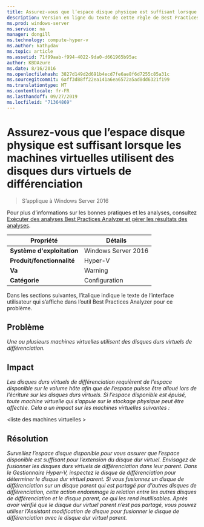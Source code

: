 ```yaml
---
title: Assurez-vous que l’espace disque physique est suffisant lorsque les machines virtuelles utilisent des disques durs virtuels de différenciation
description: Version en ligne du texte de cette règle de Best Practices Analyzer.
ms.prod: windows-server
ms.service: na
manager: dongill
ms.technology: compute-hyper-v
ms.author: kathydav
ms.topic: article
ms.assetid: 71f99aab-f994-4022-9da0-d661965b95ac
author: KBDAzure
ms.date: 8/16/2016
ms.openlocfilehash: 3827d149d2d691b4ecd7fe6ae8f6d7255c85a31c
ms.sourcegitcommit: 6aff3d88ff22ea141a6ea6572a5ad8dd6321f199
ms.translationtype: MT
ms.contentlocale: fr-FR
ms.lasthandoff: 09/27/2019
ms.locfileid: "71364869"
---
```

# <a name="ensure-sufficient-physical-disk-space-is-available-when-virtual-machines-use-differencing-virtual-hard-disks"></a>Assurez-vous que l’espace disque physique est suffisant lorsque les machines virtuelles utilisent des disques durs virtuels de différenciation

>S’applique à Windows Server 2016

Pour plus d’informations sur les bonnes pratiques et les analyses, consultez [Exécuter des analyses Best Practices Analyzer et gérer les résultats des analyses](https://go.microsoft.com/fwlink/p/?LinkID=223177).  
  
|Propriété|Détails|  
|-|-|  
|**Système d'exploitation**|Windows Server 2016|  
|**Produit/fonctionnalité**|Hyper-V|  
|**Va**|Warning|  
|**Catégorie**|Configuration|  
  
Dans les sections suivantes, l’italique indique le texte de l’interface utilisateur qui s’affiche dans l’outil Best Practices Analyzer pour ce problème.  
  
## <a name="issue"></a>Problème  
*Une ou plusieurs machines virtuelles utilisent des disques durs virtuels de différenciation.*  
  
## <a name="impact"></a>Impact  
*Les disques durs virtuels de différenciation requièrent de l’espace disponible sur le volume hôte afin que de l’espace puisse être alloué lors de l’écriture sur les disques durs virtuels. Si l’espace disponible est épuisé, toute machine virtuelle qui s’appuie sur le stockage physique peut être affectée. Cela a un impact sur les machines virtuelles suivantes :*  
  
\<liste des machines virtuelles >  
  
## <a name="resolution"></a>Résolution  
*Surveillez l’espace disque disponible pour vous assurer que l’espace disponible est suffisant pour l’extension du disque dur virtuel. Envisagez de fusionner les disques durs virtuels de différenciation dans leur parent. Dans le Gestionnaire Hyper-V, inspectez le disque de différenciation pour déterminer le disque dur virtuel parent. Si vous fusionnez un disque de différenciation sur un disque parent qui est partagé par d’autres disques de différenciation, cette action endommage la relation entre les autres disques de différenciation et le disque parent, ce qui les rend inutilisables. Après avoir vérifié que le disque dur virtuel parent n’est pas partagé, vous pouvez utiliser l’Assistant modification de disque pour fusionner le disque de différenciation avec le disque dur virtuel parent.*  
  


